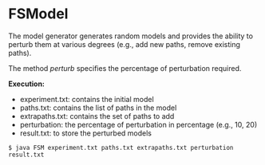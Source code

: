 # FSModel
The model generator generates random models and provides the ability to perturb them at various degrees (e.g., add new paths, remove existing paths).

The method *perturb* specifies the percentage of perturbation required.

**Execution:**

- experiment.txt: contains the initial model
- paths.txt: contains the list of paths in the model
- extrapaths.txt: contains the set of paths to add
- perturbation: the percentage of perturbation in percentage (e.g., 10, 20)
- result.txt: to store the perturbed models


```
$ java FSM experiment.txt paths.txt extrapaths.txt perturbation result.txt

```